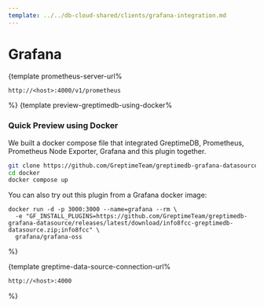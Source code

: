 ```yaml
---
template: ../../db-cloud-shared/clients/grafana-integration.md
---
```

# Grafana

<docs-template>

{template prometheus-server-url%

```txt
http://<host>:4000/v1/prometheus
```

%}
{template preview-greptimedb-using-docker%

### Quick Preview using Docker

We built a docker compose file that integrated GreptimeDB, Prometheus,
Prometheus Node Exporter, Grafana and this plugin together.

```bash
git clone https://github.com/GreptimeTeam/greptimedb-grafana-datasource.git
cd docker
docker compose up
```

You can also try out this plugin from a Grafana docker image:

```
docker run -d -p 3000:3000 --name=grafana --rm \
  -e "GF_INSTALL_PLUGINS=https://github.com/GreptimeTeam/greptimedb-grafana-datasource/releases/latest/download/info8fcc-greptimedb-datasource.zip;info8fcc" \
  grafana/grafana-oss
```


%}


{template greptime-data-source-connection-url%

```txt
http://<host>:4000
```

%}

</docs-template>
